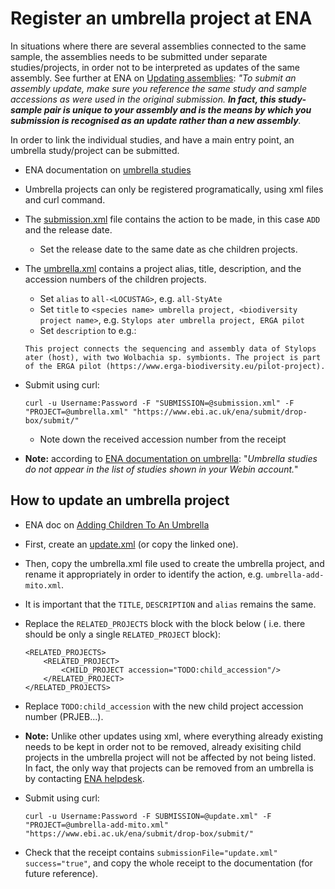 # Register an umbrella project at ENA

In situations where there are several assemblies connected to the same sample, the assemblies needs to be submitted under separate studies/projects, in order not to be interpreted as updates of the same assembly. See further at ENA on [Updating assemblies](https://ena-docs.readthedocs.io/en/latest/update/assembly.html): *"To submit an assembly update, make sure you reference the same study and sample accessions as were used in the original submission. **In fact, this study-sample pair is unique to your assembly and is the means by which you submission is recognised as an update rather than a new assembly**.*

In order to link the individual studies, and have a main entry point, an umbrella study/project can be submitted.

* ENA documentation on [umbrella studies](https://ena-docs.readthedocs.io/en/latest/faq/umbrella.html#umbrella-studies)

* Umbrella projects can only be registered programatically, using xml files and curl command.

* The [submission.xml](./data/submission.xml) file contains the action to be made, in this case `ADD` and the release date. 
    * Set the release date to the same date as che children projects.

* The [umbrella.xml](./data/umbrella.xml) contains a project alias, title, description, and the accession numbers of the children projects.
    * Set `alias` to `all-<LOCUSTAG>`, e.g. `all-StyAte`
    * Set `title` to `<species name> umbrella project, <biodiversity project name>`, e.g. `Stylops ater umbrella project, ERGA pilot`
    * Set `description` to e.g.:
    ```
    This project connects the sequencing and assembly data of Stylops ater (host), with two Wolbachia sp. symbionts. The project is part of the ERGA pilot (https://www.erga-biodiversity.eu/pilot-project).
    ```

* Submit using curl:
    ```
    curl -u Username:Password -F "SUBMISSION=@submission.xml" -F "PROJECT=@umbrella.xml" "https://www.ebi.ac.uk/ena/submit/drop-box/submit/"
    ```
    * Note down the received accession number from the receipt

* **Note:** according to [ENA documentation on umbrella](https://ena-docs.readthedocs.io/en/latest/faq/umbrella.html#releasing-umbrella-studies): "*Umbrella studies do not appear in the list of studies shown in your Webin account.*"

## How to update an umbrella project

* ENA doc on [Adding Children To An Umbrella](https://ena-docs.readthedocs.io/en/latest/faq/umbrella.html#adding-children-to-an-umbrella)


* First, create an [update.xml](./data/update.xml) (or copy the linked one).
* Then, copy the umbrella.xml file used to create the umbrella project, and rename it appropriately in order to identify the action, e.g. `umbrella-add-mito.xml`.
* It is important that the `TITLE`, `DESCRIPTION` and `alias` remains the same.
* Replace the `RELATED_PROJECTS` block with the block below ( i.e. there should be only a single `RELATED_PROJECT` block):

    ```
    <RELATED_PROJECTS>
        <RELATED_PROJECT>
            <CHILD_PROJECT accession="TODO:child_accession"/>
        </RELATED_PROJECT>
    </RELATED_PROJECTS>
    ```
* Replace `TODO:child_accession` with the new child project accession number (PRJEB...).
* **Note:** Unlike other updates using xml, where everything already existing needs to be kept in order not to be removed, already exisiting child projects in the umbrella project will not be affected by not being listed. In fact, the only way that projects can be removed from an umbrella is by contacting [ENA helpdesk](https://www.ebi.ac.uk/ena/browser/support).


* Submit using curl:
    ```
    curl -u Username:Password -F SUBMISSION=@update.xml" -F "PROJECT=@umbrella-add-mito.xml" "https://www.ebi.ac.uk/ena/submit/drop-box/submit/"

    ```
* Check that the receipt contains `submissionFile="update.xml" success="true"`, and copy the whole receipt to the documentation (for future reference).
